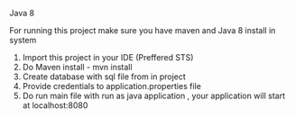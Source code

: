 Java 8 

For running this project make sure you have maven and Java 8 install in system

1. Import this project in your IDE (Preffered STS)
2. Do Maven install - mvn install 
3. Create database with sql file from in project   
4. Provide credentials to application.properties file  
5. Do run main file with run as java application , your application will start at localhost:8080
